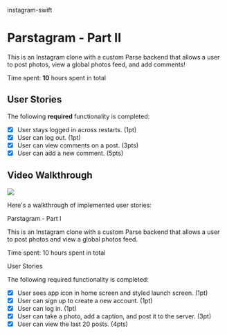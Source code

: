 instagram-swift

# Parstagram - Part II

This is an Instagram clone with a custom Parse backend that allows a user to post photos, view a global photos feed, and add comments!

Time spent: **10** hours spent in total

## User Stories

The following **required** functionality is completed:

- [x] User stays logged in across restarts. (1pt)
- [x] User can log out. (1pt)
- [x] User can view comments on a post. (3pts)
- [x] User can add a new comment. (5pts)

## Video Walkthrough

![](https://media.giphy.com/media/zP5TOU8A0rFbK7Pff4/giphy.gif)

Here's a walkthrough of implemented user stories:

Parstagram - Part I

This is an Instagram clone with a custom Parse backend that allows a user to post photos and view a global photos feed.

Time spent: 10 hours spent in total

User Stories

The following required functionality is completed:

- [x] User sees app icon in home screen and styled launch screen. (1pt)
- [x] User can sign up to create a new account. (1pt)
- [x] User can log in. (1pt)
- [x] User can take a photo, add a caption, and post it to the server. (3pt)
- [x] User can view the last 20 posts. (4pts)
